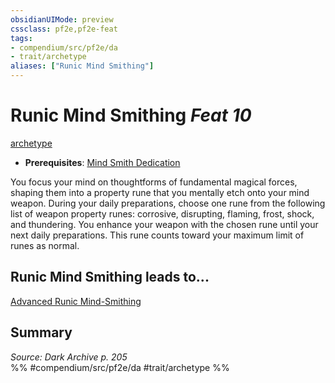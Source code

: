 ```yaml
---
obsidianUIMode: preview
cssclass: pf2e,pf2e-feat
tags:
- compendium/src/pf2e/da
- trait/archetype
aliases: ["Runic Mind Smithing"]
---
```

# Runic Mind Smithing  *Feat 10*  
[archetype](archetype.md "Archetype Feat Trait")  

- **Prerequisites**: [Mind Smith Dedication](mind-smith-dedication-da.md)

You focus your mind on thoughtforms of fundamental magical forces, shaping them into a property rune that you mentally etch onto your mind weapon. During your daily preparations, choose one rune from the following list of weapon property runes: corrosive, disrupting, flaming, frost, shock, and thundering. You enhance your weapon with the chosen rune until your next daily preparations. This rune counts toward your maximum limit of runes as normal.

## Runic Mind Smithing leads to...

[Advanced Runic Mind-Smithing](advanced-runic-mind-smithing-da.md)

## Summary

*Source: Dark Archive p. 205*  
%% #compendium/src/pf2e/da #trait/archetype %%